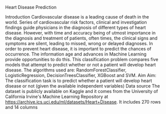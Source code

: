 Heart Disease Prediction

Introduction
Cardiovascular disease is a leading cause of death in the world. Series of cardiovascular risk factors, clinical and investigation findings guide physicians in the diagnosis of different types of heart disease. However, with time and accuracy being of utmost importance in the diagnosis and treatment of patients, often times, the clinical signs and symptoms are silent, leading to missed, wrong or delayed diagnoses. In order to prevent heart disease, it is important to predict the chances of occurrence. The information age and advances in Machine Learning provide opportunities to do this. This classification problem compares five models that attempt to predict whether or not a patient will develop heart disease. The algorithms used are: RandomForestClassifier, LogisticRegression, DecisionTreesClassifier, XGBoost and SVM.
Aim
Aim: The classification task is to predict whether a patient will develop heart disease or not (given the available independent variables)
Data source
The dataset is publicly available on Kaggle and it comes from the University of California Irvine's Machine Learning Repository at https://archive.ics.uci.edu/ml/datasets/Heart+Disease. It includes 270 rows and 14 columns
